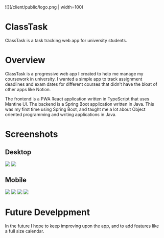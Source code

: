 ![](/client/public/logo.png | width=100)
# ClassTask

ClassTask is a task tracking web app for university students.

# Overview
ClassTask is a progressive web app I created to help me manage my coursework in university. I wanted a simple app to track assignment deadlines and
exam dates for different courses that didn't have the bloat of other apps like Notion.

The frontend is a PWA React application written in TypeScript that uses Mantine UI. The backend is a Spring Boot application
written in Java. This was my first time using Spring Boot, and taught me a lot about Object oriented programming and writing
applications in Java.

# Screenshots
## Desktop
![](/screenshots/desktop-1.png)
![](/screenshots/desktop-2.png)

## Mobile
![](/screenshots/mobile-1.png)
![](/screenshots/mobile-2.png)
![](/screenshots/mobile-3.png)
![](/screenshots/mobile-4.png)

# Future Develppment
In the future I hope to keep improving upon the app, and to add features like a full size calendar.